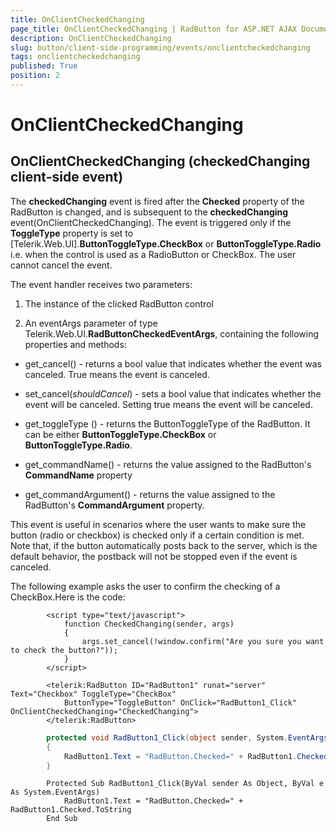 ```yaml
---
title: OnClientCheckedChanging
page_title: OnClientCheckedChanging | RadButton for ASP.NET AJAX Documentation
description: OnClientCheckedChanging
slug: button/client-side-programming/events/onclientcheckedchanging
tags: onclientcheckedchanging
published: True
position: 2
---
```


# OnClientCheckedChanging



## OnClientCheckedChanging (checkedChanging client-side event)

The **checkedChanging** event is fired after the **Checked** property of the RadButton is changed, and is subsequent to the **checkedChanging** event(OnClientCheckedChanging). The event is triggered only if the **ToggleType** property is set to [Telerik.Web.UI].**ButtonToggleType.CheckBox** or **ButtonToggleType.Radio** i.e. when the control is used as a RadioButton or CheckBox. The user cannot cancel the event.

The event handler receives two parameters:

1. The instance of the clicked RadButton control

1. An eventArgs parameter of type Telerik.Web.UI.**RadButtonCheckedEventArgs**, containing the following properties and methods:

* get_cancel() - returns a bool value that indicates whether the event was canceled. True means the event is canceled.

* set_cancel(*shouldCancel*) - sets a bool value that indicates whether the event will be canceled. Setting true means the event will be canceled.

* get_toggleType () - returns the ButtonToggleType of the RadButton. It can be either **ButtonToggleType.CheckBox** or **ButtonToggleType.Radio**.

* get_commandName() - returns the value assigned to the RadButton's **CommandName** property

* get_commandArgument() - returns the value assigned to the RadButton's **CommandArgument** property.

This event is useful in scenarios where the user wants to make sure the button (radio or checkbox) is checked only if a certain condition is met. Note that, if the button automatically posts back to the server, which is the default behavior, the postback will not be stopped even if the event is canceled.

The following example asks the user to confirm the checking of a CheckBox.Here is the code:

````ASPNET
	    <script type="text/javascript">
	        function CheckedChanging(sender, args)
	        {
	            args.set_cancel(!window.confirm("Are you sure you want to check the button?"));
	        }
	    </script>
	
	    <telerik:RadButton ID="RadButton1" runat="server" Text="Checkbox" ToggleType="CheckBox"	
	        ButtonType="ToggleButton" OnClick="RadButton1_Click" OnClientCheckedChanging="CheckedChanging">
	    </telerik:RadButton>
````





````C#
	    protected void RadButton1_Click(object sender, System.EventArgs e)
	    {
	        RadButton1.Text = "RadButton.Checked=" + RadButton1.Checked.ToString();
	    }
````
````VB
	    Protected Sub RadButton1_Click(ByVal sender As Object, ByVal e As System.EventArgs)
	        RadButton1.Text = "RadButton.Checked=" + RadButton1.Checked.ToString
	    End Sub
````

